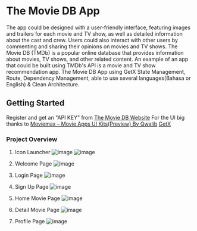 # The Movie DB App

The app could be designed with a user-friendly interface, featuring images and trailers for each movie and TV show, as well as detailed information about the cast and crew. Users could also interact with other users by commenting and sharing their opinions on movies and TV shows. The Movie DB (TMDb) is a popular online database that provides information about movies, TV shows, and other related content. An example of an app that could be built using TMDb's API is a movie and TV show recommendation app. The Movie DB App using GetX State Management, Route, Dependency Management, able to use several languages(Bahasa or English) & Clean Architecture.

## Getting Started

Register and get an "API KEY" from [The Movie DB Website](https://www.themoviedb.org)
For the UI big thanks to [Moviemax – Movie Apps UI Kits(Preview) By Qwalib](https://www.figma.com/community/file/1179087773455339733/Moviemax-%E2%80%93-Movie-Apps-UI-Kits(Preview))
[GetX](https://pub.dev/packages/get)

### Project Overview

1. Icon Launcher
![image](https://user-images.githubusercontent.com/82708330/231477805-571b4336-fefc-4afd-8fbb-0c550c5749d2.png)
![image](https://user-images.githubusercontent.com/82708330/231478027-69ef6a87-b466-4e8f-bbe7-298c1c641eaf.png)

2. Welcome Page
![image](https://user-images.githubusercontent.com/82708330/231478396-7f779507-cec7-4df4-9f0d-79f432a0b77d.png)

3. Login Page
![image](https://user-images.githubusercontent.com/82708330/231479166-0e713a5f-783e-4a7a-9e9d-bdfc4632f9c6.png)

4. Sign Up Page
![image](https://user-images.githubusercontent.com/82708330/231479431-fd5710a1-a345-4545-bc73-23d93d0a0e7d.png)

5. Home Movie Page
![image](https://user-images.githubusercontent.com/82708330/231479556-6cee326c-a8bc-4fcc-8510-610fc30bf35e.png)

6. Detail Movie Page
![image](https://user-images.githubusercontent.com/82708330/231480112-51975c4b-280d-49af-9ea6-802da4ed6c5b.png)

7. Profile Page
![image](https://user-images.githubusercontent.com/82708330/231479642-396d36e8-ccce-4af4-a7ef-30e82a3909b1.png)


